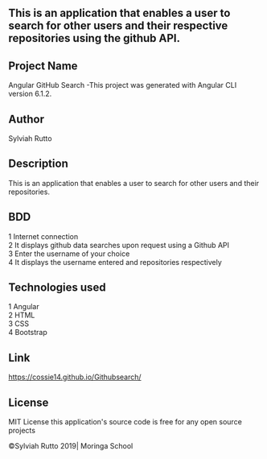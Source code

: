 ## This is an application that enables a user to search for other users and their respective repositories using the github API.

## Project Name
Angular GitHub Search -This project was generated with Angular CLI version 6.1.2.

## Author
Sylviah Rutto

## Description
This is an application that enables a user to search for other users and their repositories.

## BDD
1 Internet connection<br>
2 It displays github data searches upon request using a Github API<br>
3 Enter the username of your choice<br>
4 It displays the username entered and repositories respectively<br>

## Technologies used
1 Angular<br>
2 HTML<br>
3 CSS<br>
4 Bootstrap

## Link
https://cossie14.github.io/Githubsearch/

## License
MIT License this application's source code is free for any open source projects

©Sylviah Rutto 2019| Moringa School

